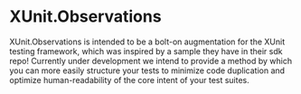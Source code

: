 # XUnit.Observations
XUnit.Observations is intended to be a bolt-on augmentation for the XUnit testing framework, which was inspired by a sample they have in their sdk repo! Currently under development we intend to provide a method by which you can more easily structure your tests to minimize code duplication and optimize human-readability of the core intent of your test suites.
